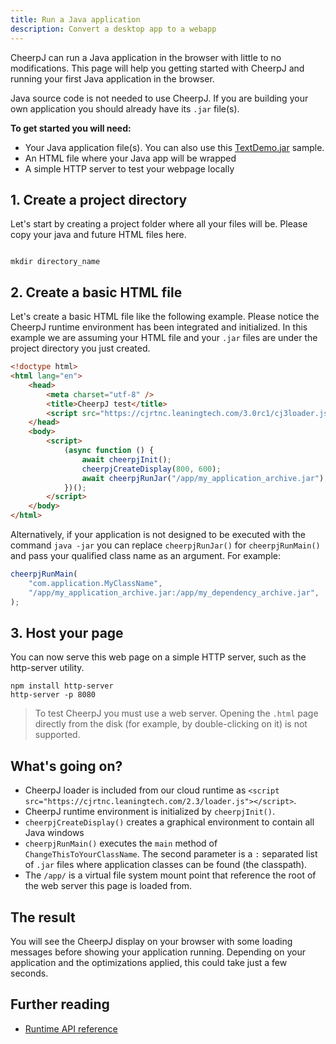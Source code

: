 ```yaml
---
title: Run a Java application
description: Convert a desktop app to a webapp
---
```


CheerpJ can run a Java application in the browser with little to no modifications. This page will help you getting started with CheerpJ and running your first Java application in the browser.

Java source code is not needed to use CheerpJ. If you are building your own application you should already have its `.jar` file(s).

**To get started you will need:**

- Your Java application file(s). You can also use this [TextDemo.jar](https://docs.oracle.com/javase/tutorialJWS/samples/uiswing/TextDemoProject/TextDemo.jar) sample.
- An HTML file where your Java app will be wrapped
- A simple HTTP server to test your webpage locally

## 1. Create a project directory

Let's start by creating a project folder where all your files will be. Please copy your java and future HTML files here.

```shell

mkdir directory_name

```

## 2. Create a basic HTML file

Let's create a basic HTML file like the following example. Please notice the CheerpJ runtime environment has been integrated and initialized. In this example we are assuming your HTML file and your `.jar` files are under the project directory you just created.

```html title="index.html" {6, 9-13}
<!doctype html>
<html lang="en">
	<head>
		<meta charset="utf-8" />
		<title>CheerpJ test</title>
		<script src="https://cjrtnc.leaningtech.com/3.0rc1/cj3loader.js"></script>
	</head>
	<body>
		<script>
			(async function () {
				await cheerpjInit();
				cheerpjCreateDisplay(800, 600);
				await cheerpjRunJar("/app/my_application_archive.jar");
			})();
		</script>
	</body>
</html>
```

Alternatively, if your application is not designed to be executed with the command `java -jar` you can replace `cheerpjRunJar()` for `cheerpjRunMain()` and pass your qualified class name as an argument. For example:

```js
cheerpjRunMain(
	"com.application.MyClassName",
	"/app/my_application_archive.jar:/app/my_dependency_archive.jar",
);
```

## 3. Host your page

You can now serve this web page on a simple HTTP server, such as the http-server utility.

```shell
npm install http-server
http-server -p 8080
```

> To test CheerpJ you must use a web server. Opening the `.html` page directly from the disk (for example, by double-clicking on it) is not supported.

## What's going on?

- CheerpJ loader is included from our cloud runtime as
  `<script src="https://cjrtnc.leaningtech.com/2.3/loader.js"></script>`.
- CheerpJ runtime environment is initialized by `cheerpjInit()`.
- `cheerpjCreateDisplay()` creates a graphical environment to contain all Java windows
- `cheerpjRunMain()` executes the `main` method of `ChangeThisToYourClassName`. The second parameter is a `:` separated list of `.jar` files where application classes can be found (the classpath).
- The `/app/` is a virtual file system mount point that reference the root of the web server this page is loaded from.

## The result

You will see the CheerpJ display on your browser with some loading messages before showing your application running. Depending on your application and the optimizations applied, this could take just a few seconds.

## Further reading

- [Runtime API reference](/cheerpj3/reference)
